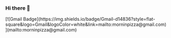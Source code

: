 ### Hi there 👋

<div>
[![Gmail Badge](https://img.shields.io/badge/Gmail-d14836?style=flat-square&logo=Gmail&logoColor=white&link=mailto:morninpizza@gmail.com)](mailto:morninpizza@gmail.com)
</div>

<!--
**GenieW/GenieW** is a ✨ _special_ ✨ repository because its `README.md` (this file) appears on your GitHub profile.

Here are some ideas to get you started:

- 🔭 I’m currently working on ...
- 🌱 I’m currently learning ...
- 👯 I’m looking to collaborate on ...
- 🤔 I’m looking for help with ...
- 💬 Ask me about ...
- 📫 How to reach me: ...
- 😄 Pronouns: ...
- ⚡ Fun fact: ...
-->

